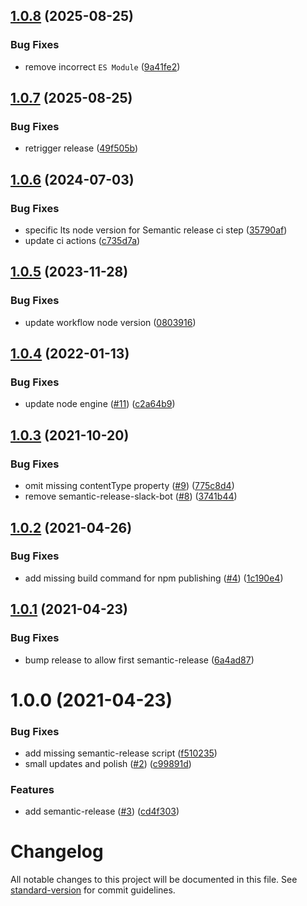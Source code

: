 ## [1.0.8](https://github.com/SearchKings/gulp-gcs-upload/compare/v1.0.7...v1.0.8) (2025-08-25)


### Bug Fixes

* remove incorrect `ES Module` ([9a41fe2](https://github.com/SearchKings/gulp-gcs-upload/commit/9a41fe2f6606921506033ac5c92c723ac7eb2f6d))

## [1.0.7](https://github.com/SearchKings/gulp-gcs-upload/compare/v1.0.6...v1.0.7) (2025-08-25)


### Bug Fixes

* retrigger release ([49f505b](https://github.com/SearchKings/gulp-gcs-upload/commit/49f505bf8b1ea07c0e0a0bf57940f689675ec49f))

## [1.0.6](https://github.com/SearchKings/gulp-gcs-upload/compare/v1.0.5...v1.0.6) (2024-07-03)


### Bug Fixes

* specific lts node version for Semantic release ci step ([35790af](https://github.com/SearchKings/gulp-gcs-upload/commit/35790afac8139015f10956ae31fe952d538de782))
* update ci actions ([c735d7a](https://github.com/SearchKings/gulp-gcs-upload/commit/c735d7aad50b6b74f705189eb0a779eba4b7f0d6))

## [1.0.5](https://github.com/SearchKings/gulp-gcs-upload/compare/v1.0.4...v1.0.5) (2023-11-28)


### Bug Fixes

* update workflow node version ([0803916](https://github.com/SearchKings/gulp-gcs-upload/commit/0803916becaa2c30c40fb157d0980d5170d01546))

## [1.0.4](https://github.com/SearchKings/gulp-gcs-upload/compare/v1.0.3...v1.0.4) (2022-01-13)


### Bug Fixes

* update node engine ([#11](https://github.com/SearchKings/gulp-gcs-upload/issues/11)) ([c2a64b9](https://github.com/SearchKings/gulp-gcs-upload/commit/c2a64b9c1e322046e3c3f90d182db633c3da94ca))

## [1.0.3](https://github.com/SearchKings/gulp-gcs-upload/compare/v1.0.2...v1.0.3) (2021-10-20)


### Bug Fixes

* omit missing contentType property ([#9](https://github.com/SearchKings/gulp-gcs-upload/issues/9)) ([775c8d4](https://github.com/SearchKings/gulp-gcs-upload/commit/775c8d44071d0a4c23544d383fa59f252cbf3849))
* remove semantic-release-slack-bot ([#8](https://github.com/SearchKings/gulp-gcs-upload/issues/8)) ([3741b44](https://github.com/SearchKings/gulp-gcs-upload/commit/3741b44572b2a4bb3c91c86ddd3f00bca7e98b1b))

## [1.0.2](https://github.com/SearchKings/gulp-gcs-upload/compare/v1.0.1...v1.0.2) (2021-04-26)


### Bug Fixes

* add missing build command for npm publishing ([#4](https://github.com/SearchKings/gulp-gcs-upload/issues/4)) ([1c190e4](https://github.com/SearchKings/gulp-gcs-upload/commit/1c190e43ad283e85f3d26cd0fb96fb0bf06c2573))

## [1.0.1](https://github.com/SearchKings/gulp-gcs-upload/compare/v1.0.0...v1.0.1) (2021-04-23)


### Bug Fixes

* bump release to allow first semantic-release ([6a4ad87](https://github.com/SearchKings/gulp-gcs-upload/commit/6a4ad87533d8ab8bc93b2a7a86b0323aa9c59dbf))

# 1.0.0 (2021-04-23)


### Bug Fixes

* add missing semantic-release script ([f510235](https://github.com/SearchKings/gulp-gcs-upload/commit/f510235926a5f7dcff5ec2e7b621f3e4b76d0be4))
* small updates and polish ([#2](https://github.com/SearchKings/gulp-gcs-upload/issues/2)) ([c99891d](https://github.com/SearchKings/gulp-gcs-upload/commit/c99891d887b0da45cd1f335d3b1f9cda5c2f564e))


### Features

* add semantic-release ([#3](https://github.com/SearchKings/gulp-gcs-upload/issues/3)) ([cd4f303](https://github.com/SearchKings/gulp-gcs-upload/commit/cd4f3037522c9243ab67479d005eb08d7eed18c8))

# Changelog

All notable changes to this project will be documented in this file. See [standard-version](https://github.com/conventional-changelog/standard-version) for commit guidelines.
